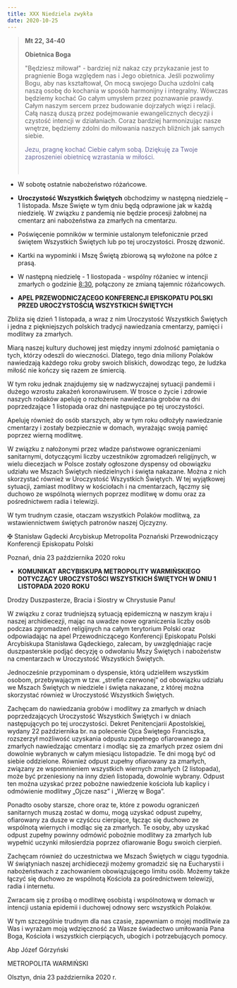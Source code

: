 ```yaml
---
title: XXX Niedziela zwykła
date: 2020-10-25
---
```


> **Mt 22, 34-40**
>
> **Obietnica Boga**
>
> "Będziesz miłował" - bardziej niż nakaz czy przykazanie jest to pragnienie Boga względem nas i Jego obietnica. Jeśli pozwolimy Bogu, aby nas kształtował, On mocą swojego Ducha uzdolni całą naszą osobę do kochania w sposób harmonijny i integralny. Wówczas będziemy kochać Go całym umysłem przez poznawanie prawdy. Całym naszym sercem przez budowanie dojrzałych więzi i relacji. Całą naszą duszą przez podejmowanie ewangelicznych decyzji i czystość intencji w działaniach. Coraz bardziej harmonizując nasze wnętrze, będziemy zdolni do miłowania naszych bliźnich jak samych siebie.
>
> <span style="color: #666699;">Jezu, pragnę kochać Ciebie całym sobą. Dziękuję za Twoje zaproszeniei obietnicę wzrastania w miłości. </span>
>
> &nbsp;

- W sobotę ostatnie nabożeństwo różańcowe.
- **Uroczystość Wszystkich Świętych** obchodzimy w następną niedzielę – 1 listopada. Msze Święte w tym dniu będą odprawione jak w każdą niedzielę. W związku z pandemią nie będzie procesji żałobnej na cmentarz ani nabożeństwa za zmarłych na cmentarzu.
- Poświęcenie pomników w terminie ustalonym telefonicznie przed świętem Wszystkich Świętych lub po tej uroczystości. Proszę dzwonić.
- Kartki na wypominki i Mszę Świętą zbiorową są wyłożone na półce z prasą.
- W następną niedzielę - 1 liostopada - wspólny różaniec w intencji zmarłych o godzinie <u>8:30</u>, połączony ze zmianą tajemnic różańcowych.


- **APEL PRZEWODNICZĄCEGO KONFERENCJI EPISKOPATU POLSKI PRZED UROCZYSTOŚCIĄ WSZYSTKICH ŚWIĘTYCH**

Zbliża się dzień 1 listopada, a wraz z nim Uroczystość Wszystkich Świętych i jedna z piękniejszych polskich tradycji nawiedzania cmentarzy, pamięci i modlitwy za zmarłych.

Miarą naszej kultury duchowej jest między innymi zdolność pamiętania o tych, którzy odeszli do wieczności. Dlatego, tego dnia miliony Polaków nawiedzają każdego roku groby swoich bliskich, dowodząc tego, że ludzka miłość nie kończy się razem ze śmiercią.

W tym roku jednak znajdujemy się w nadzwyczajnej sytuacji pandemii i dużego wzrostu zakażeń koronawirusem. W trosce o życie i zdrowie naszych rodaków apeluję o rozłożenie nawiedzania grobów na dni poprzedzające 1 listopada oraz dni następujące po tej uroczystości.

Apeluję również do osób starszych, aby w tym roku odłożyły nawiedzanie cmentarzy i zostały bezpiecznie w domach, wyrażając swoją pamięć poprzez wierną modlitwę.

W związku z nałożonymi przez władze państwowe ograniczeniami sanitarnymi, dotyczącymi liczby uczestników zgromadzeń religijnych, w wielu diecezjach w Polsce zostały ogłoszone dyspensy od obowiązku udziału we Mszach Świętych niedzielnych i święta nakazane. Można z nich skorzystać również w Uroczystość Wszystkich Świętych. W tej wyjątkowej sytuacji, zamiast modlitwy w kościołach i na cmentarzach, łączmy się duchowo ze wspólnotą wiernych poprzez modlitwę w domu oraz za pośrednictwem radia i telewizji.

W tym trudnym czasie, otaczam wszystkich Polaków modlitwą, za wstawiennictwem świętych patronów naszej Ojczyzny.

✠ Stanisław Gądecki
Arcybiskup Metropolita Poznański
Przewodniczący Konferencji Episkopatu Polski

Poznań, dnia 23 października 2020 roku


- **KOMUNIKAT ARCYBISKUPA METROPOLITY WARMIŃSKIEGO DOTYCZĄCY UROCZYSTOŚCI WSZYSTKICH ŚWIĘTYCH W DNIU 1 LISTOPADA 2020 ROKU**

Drodzy Duszpasterze, Bracia i Siostry w Chrystusie Panu!

W związku z coraz trudniejszą sytuacją epidemiczną w naszym kraju i naszej archidiecezji, mając na uwadze nowe ograniczenia liczby osób podczas zgromadzeń religijnych na całym terytorium Polski oraz odpowiadając na apel Przewodniczącego Konferencji Episkopatu Polski Arcybiskupa Stanisława Gądeckiego, zalecam, by uwzględniając racje duszpasterskie podjąć decyzję o odwołaniu Mszy Świętych i nabożeństw na cmentarzach w Uroczystość Wszystkich Świętych.

Jednocześnie przypominam o dyspensie, którą udzieliłem wszystkim osobom, przebywającym w tzw. „strefie czerwonej” od obowiązku udziału we Mszach Świętych w niedziele i święta nakazane, z której można skorzystać również w Uroczystość Wszystkich Świętych.

Zachęcam do nawiedzania grobów i modlitwy za zmarłych w dniach poprzedzających Uroczystość Wszystkich Świętych i w dniach następujących po tej uroczystości. Dekret Penitencjarii Apostolskiej, wydany 22 października br. na polecenie Ojca Świętego Franciszka, rozszerzył możliwość uzyskania odpustu zupełnego ofiarowanego za zmarłych nawiedzając cmentarz i modląc się za zmarłych przez osiem dni dowolnie wybranych w całym miesiącu listopadzie. Te dni mogą być od siebie oddzielone. Również odpust zupełny ofiarowany za zmarłych, związany ze wspomnieniem wszystkich wiernych zmarłych (2 listopada), może być przeniesiony na inny dzień listopada, dowolnie wybrany. Odpust ten można uzyskać przez pobożne nawiedzenie kościoła lub kaplicy i odmówienie modlitwy „Ojcze nasz” i „Wierzę w Boga”.

Ponadto osoby starsze, chore oraz te, które z powodu ograniczeń sanitarnych muszą zostać w domu, mogą uzyskać odpust zupełny, ofiarowany za dusze w czyśćcu cierpiące, łącząc się duchowo ze wspólnotą wiernych i modląc się za zmarłych. Te osoby, aby uzyskać odpust zupełny powinny odmówić pobożnie modlitwy za zmarłych lub wypełnić uczynki miłosierdzia poprzez ofiarowanie Bogu swoich cierpień.

Zachęcam również do uczestnictwa we Mszach Świętych w ciągu tygodnia. W świątyniach naszej archidiecezji możemy gromadzić się na Eucharystii i nabożeństwach z zachowaniem obowiązującego limitu osób. Możemy także łączyć się duchowo ze wspólnotą Kościoła za pośrednictwem telewizji, radia i internetu.

Zwracam się z prośbą o modlitwę osobistą i wspólnotową w domach w intencji ustania epidemii i duchowej odnowy serc wszystkich Polaków.

W tym szczególnie trudnym dla nas czasie, zapewniam o mojej modlitwie za Was i wyrażam moją wdzięczność za Wasze świadectwo umiłowania Pana Boga, Kościoła i wszystkich cierpiących, ubogich i potrzebujących pomocy.


Abp Józef Górzyński

METROPOLITA WARMIŃSKI


Olsztyn, dnia 23 października 2020 r.

